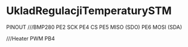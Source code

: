 # UkladRegulacjiTemperaturySTM
PINOUT
///BMP280
PE2 SCK
PE4 CS
PE5 MISO (SDO)
PE6 MOSI (SDA)

///Heater PWM
PB4 
